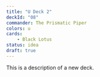 ```yaml
---
title: "U Deck 2"
deckId: "08"
commander: The Prismatic Piper
colors: u
cards:
    - Black Lotus
status: idea
draft: true
---
```


This is a description of a new deck.

